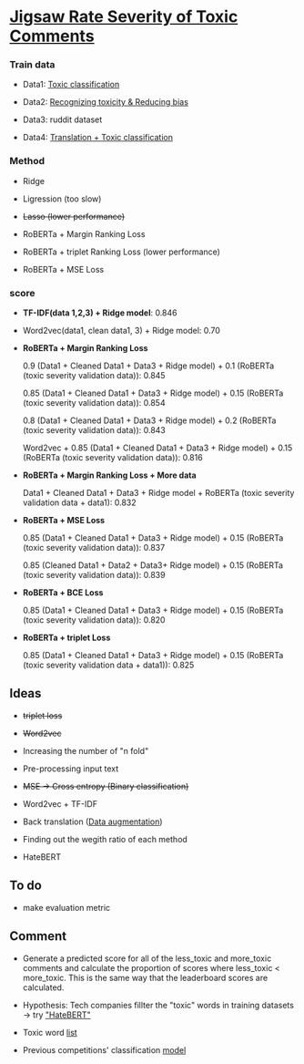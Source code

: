 # [Jigsaw Rate Severity of Toxic Comments](https://www.kaggle.com/c/jigsaw-toxic-severity-rating/overview)


### Train data

- Data1: [Toxic classification](https://www.kaggle.com/c/jigsaw-toxic-comment-classification-challenge/data)

- Data2: [Recognizing toxicity & Reducing bias](https://www.kaggle.com/c/jigsaw-unintended-bias-in-toxicity-classification/data)

- Data3: ruddit dataset

- Data4: [Translation + Toxic classification](https://www.kaggle.com/c/jigsaw-multilingual-toxic-comment-classification/data)


### Method

- Ridge

- Ligression (too slow)

- ~~Lasso (lower performance)~~

- RoBERTa + Margin Ranking Loss

- RoBERTa + triplet Ranking Loss (lower performance)

- RoBERTa + MSE Loss

### score


- **TF-IDF(data 1,2,3) + Ridge model**: 0.846  

- Word2vec(data1, clean data1, 3) + Ridge model: 0.70

- **RoBERTa + Margin Ranking Loss**
  
  0.9 (Data1 + Cleaned Data1 + Data3 + Ridge model) + 0.1 (RoBERTa (toxic severity validation data)): 0.845

  0.85 (Data1 + Cleaned Data1 + Data3 + Ridge model) + 0.15 (RoBERTa (toxic severity validation data)): 0.854

  0.8 (Data1 + Cleaned Data1 + Data3 + Ridge model) + 0.2 (RoBERTa (toxic severity validation data)): 0.843
  
  Word2vec + 0.85 (Data1 + Cleaned Data1 + Data3 + Ridge model) + 0.15 (RoBERTa (toxic severity validation data)): 0.816
  
- **RoBERTa + Margin Ranking Loss + More data**
  
  Data1 + Cleaned Data1 + Data3 + Ridge model + RoBERTa (toxic severity validation data + data1): 0.832

- **RoBERTa + MSE Loss**

  0.85 (Data1 + Cleaned Data1 + Data3 + Ridge model) + 0.15 (RoBERTa (toxic severity validation data)): 0.837

  0.85 (Cleaned Data1 + Data2 + Data3+ Ridge model) + 0.15 (RoBERTa (toxic severity validation data)): 0.839

- **RoBERTa + BCE Loss**
  
  0.85 (Data1 + Cleaned Data1 + Data3 + Ridge model) + 0.15 (RoBERTa (toxic severity validation data)): 0.820


- **RoBERTa + triplet Loss**
  
  0.85 (Data1 + Cleaned Data1 + Data3 + Ridge model) + 0.15 (RoBERTa (toxic severity validation data + data1)): 0.825
  

## Ideas

- ~~triplet loss~~ 

- ~~Word2vec~~

- Increasing the number of "n fold"

- Pre-processing input text

- ~~MSE -> Cross entropy (Binary classification)~~

- Word2vec + TF-IDF

- Back translation ([Data augmentation](https://dzlab.github.io/dltips/en/pytorch/text-augmentation/)) 

- Finding out the wegith ratio of each method

- HateBERT

## To do

- make evaluation metric 


## Comment

- Generate a predicted score for all of the less_toxic and more_toxic comments and calculate the proportion of scores where less_toxic < more_toxic. This is the same way that the leaderboard scores are calculated.

- Hypothesis: Tech companies fillter the "toxic" words in training datasets -> try ["HateBERT"](https://www.kaggle.com/c/jigsaw-toxic-severity-rating/discussion/288788)

- Toxic word [list](https://www.kaggle.com/c/jigsaw-toxic-severity-rating/discussion/287173)

- Previous competitions' classification [model](https://github.com/unitaryai/detoxify)
